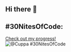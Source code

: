 ## Hi there 👋
## #30NitesOfCode:
  [Check out my progress!](https://www.codedex.io/@Cuppa/30-nites-of-code)  
  ![@Cuppa #30NitesOfCode](https://www.codedex.io/api/petStatus?user=Cuppa)
<!--
**gufran-06/gufran-06** is a ✨ _special_ ✨ repository because its `README.md` (this file) appears on your GitHub profile.

Here are some ideas to get you started:

- 🔭 I’m currently working on ...
- 🌱 I’m currently learning ...
- 👯 I’m looking to collaborate on ...
- 🤔 I’m looking for help with ...
- 💬 Ask me about ...
- 📫 How to reach me: ...
- 😄 Pronouns: ...
- ⚡ Fun fact: ...
-->
